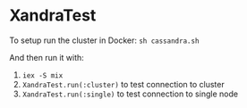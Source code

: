 # XandraTest

To setup run the cluster in Docker:
`sh cassandra.sh`

And then run it with:
1. `iex -S mix`
2. `XandraTest.run(:cluster)` to test connection to cluster
3. `XandraTest.run(:single)` to test connection to single node
